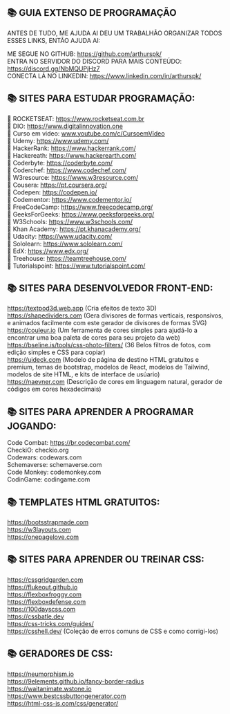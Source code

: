 ## 📚 GUIA EXTENSO DE PROGRAMAÇÃO 

ANTES DE TUDO, ME AJUDA AI DEU UM TRABALHÃO ORGANIZAR TODOS ESSES LINKS, ENTÃO AJUDA AI:<br>

ME SEGUE NO GITHUB: https://github.com/arthurspk/<br>
ENTRA NO SERVIDOR DO DISCORD PARA MAIS CONTEÚDO: https://discord.gg/NbMQUPjHz7<br>
CONECTA LÁ NO LINKEDIN: https://www.linkedin.com/in/arthurspk/ <br>

## 📚 SITES PARA ESTUDAR PROGRAMAÇÃO:

💫 ROCKETSEAT: https://www.rocketseat.com.br <br>
💫 DIO: https://www.digitalinnovation.one <br>
💫 Curso em video: www.youtube.com/c/CursoemVídeo <br>
🔖 Udemy: https://www.udemy.com/ <br>
🔖 HackerRank: https://www.hackerrank.com/ <br>
🔖 Hackereath: https://www.hackerearth.com/ <br>
🔖 Coderbyte: https://coderbyte.com/ <br>
🔖 Coderchef: https://www.codechef.com/ <br>
🔖 W3resource: https://www.w3resource.com/ <br>
🔖 Cousera: https://pt.coursera.org/ <br>
🔖 Codepen: https://codepen.io/ <br>
🔖 Codementor: https://www.codementor.io/ <br>
🔖 FreeCodeCamp: https://www.freecodecamp.org/ <br>
🔖 GeeksForGeeks: https://www.geeksforgeeks.org/ <br>
🔖 W3Schools: https://www.w3schools.com/ <br>
🔖 Khan Academy: https://pt.khanacademy.org/ <br>
🔖 Udacity: https://www.udacity.com/ <br>
🔖 Sololearn: https://www.sololearn.com/ <br>
🔖 EdX: https://www.edx.org/ <br>
🔖 Treehouse: https://teamtreehouse.com/ <br>
🔖 Tutorialspoint: https://www.tutorialspoint.com/ <br>

## 📚 SITES PARA DESENVOLVEDOR FRONT-END:

https://textpod3d.web.app (Cria efeitos de texto 3D)  <br>
https://shapedividers.com (Gera divisores de formas verticais, responsivos, e animados facilmente com este gerador de divisores de formas SVG) <br>
https://couleur.io (Um ferramenta de cores simples para ajudá-lo a encontrar uma boa paleta de cores para seu projeto da web) <br>
https://bseline.is/tools/css-photo-filters/ (36 Belos filtros de fotos, com edição simples e CSS para copiar) <br>
https://uideck.com (Modelo de página de destino HTML gratuitos e premium, temas de bootstrap, modelos de React, modelos de Tailwind, modelos de site HTML, e kits de interface de usúario) <br>
https://naevner.com (Descrição de cores em linguagem natural, gerador de códigos em cores hexadecimais) <br>

## 📚 SITES PARA APRENDER A PROGRAMAR JOGANDO:

Code Combat: https://br.codecombat.com/ <br>
CheckiO: checkio.org <br>
Codewars: codewars.com <br>
Schemaverse: schemaverse.com <br>
Code Monkey: codemonkey.com <br>
CodinGame: codingame.com <br>

## 📚 TEMPLATES HTML GRATUITOS: 

https://bootsstrapmade.com <br>
https://w3layouts.com <br>
https://onepagelove.com <br>

## 📚 SITES PARA APRENDER OU TREINAR CSS:

https://cssgridgarden.com <br>
https://flukeout.github.io <br>
https://flexboxfroggy.com <br>
https://flexboxdefense.com <br>
https://100dayscss.com <br>
https://cssbatle.dev <br>
https://css-tricks.com/guides/ <br>
https://csshell.dev/ (Coleção de erros comuns de CSS e como corrigi-los) <br>

## 📚 GERADORES DE CSS:

https://neumorphism.io <br>
https://9elements.github.io/fancy-border-radius <br>
https://waitanimate.wstone.io <br>
https://www.bestcssbuttongenerator.com <br>
https://html-css-js.com/css/generator/ <br>
